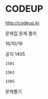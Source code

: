 # CODEUP

http://codeup.kr

문제집 문제 풀이

16/10/19

공지
    1405
	
    1501
	
    1563
	
    1505
    
문제풀기


